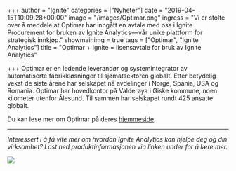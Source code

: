 +++
author = "Ignite"
categories = ["Nyheter"]
date = "2019-04-15T10:09:28+00:00"
image = "/images/Optimar.png"
ingress = "Vi er stolte over å meddele at Optimar har inngått en avtale med oss i Ignite Procurement for bruken av Ignite Analytics — vår unike plattform for strategisk innkjøp."
showmainimg = true
tags = ["Optimar", "Ignite Analytics"]
title = "Optimar + Ignite = lisensavtale for bruk av Ignite Analytics"

+++
Optimar er en ledende leverandør og systemintegrator av automatiserte fabrikkløsninger til sjømatsektoren globalt. Etter betydelig vekst de siste årene har selskapet nå avdelinger i Norge, Spania, USA og Romania. Optimar har hovedkontor på Valderøya i Giske kommune, noen kilometer utenfor Ålesund. Til sammen har selskapet rundt 425 ansatte globalt.

Du kan lese mer om Optimar på deres [hjemmeside](https://optimar.no/).

***

_Interessert i å få vite mer om hvordan Ignite Analytics kan hjelpe deg og din virksomhet? Last ned produktinformasjonen via linken under for å lære mer._

[![](https://cdn-images-1.medium.com/max/800/1*RTWPsIOIwzj2nLgY88nNzA.png)](https://www.ignite.no/ignite-analytics/produktinformasjon/)